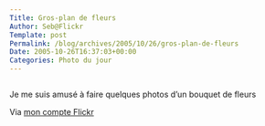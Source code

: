```yaml
--- 
Title: Gros-plan de fleurs
Author: Seb@Flickr
Template: post
Permalink: /blog/archives/2005/10/26/gros-plan-de-fleurs
Date: 2005-10-26T16:37:03+00:00
Categories: Photo du jour
--- 
```


<p><a href="http://www.flickr.com/photos/z720/56305132/"><img src="http://static.flickr.com/27/56305132_2320651478_m.jpg" alt="" /></a></p>
</p>
<p>Je me suis amusé à faire quelques photos d&rsquo;un bouquet de fleurs</p>
<p>Via <a href="http://www.flickr.com/people/z720/">mon compte Flickr</a></p>
